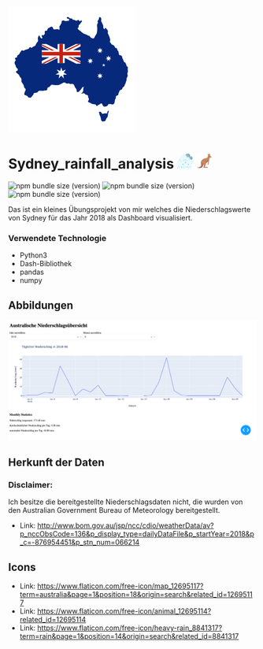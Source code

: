 ![Alt text](map.png "Optional title")
# Sydney_rainfall_analysis ![Alt text](heavy-rain.png "Optional title") ![Alt text](kangaroo.png "Optional title")
![npm bundle size (version)](https://img.shields.io/badge/version-0.0.1-darkblue) ![npm bundle size (version)](https://img.shields.io/badge/language-python3-blue)  ![npm bundle size (version)](https://img.shields.io/badge/framework-dash-blue) 

Das ist ein kleines Übungsprojekt von mir welches die Niederschlagswerte von Sydney für das Jahr 2018 als Dashboard visualisiert.

### Verwendete Technologie
* Python3
* Dash-Bibliothek
* pandas
* numpy

## Abbildungen

![Alt text](Screenshot_Aussie_Rainfall.png "Optional title")

## Herkunft der Daten
### Disclaimer:
Ich besitze die bereitgestellte Niederschlagsdaten nicht, die wurden von den Australian Government Bureau of Meteorology bereitgestellt.

* Link: http://www.bom.gov.au/jsp/ncc/cdio/weatherData/av?p_nccObsCode=136&p_display_type=dailyDataFile&p_startYear=2018&p_c=-876954451&p_stn_num=066214
  
## Icons

* Link: https://www.flaticon.com/free-icon/map_12695117?term=australia&page=1&position=18&origin=search&related_id=12695117
* Link: https://www.flaticon.com/free-icon/animal_12695114?related_id=12695114
* Link: https://www.flaticon.com/free-icon/heavy-rain_8841317?term=rain&page=1&position=14&origin=search&related_id=8841317
